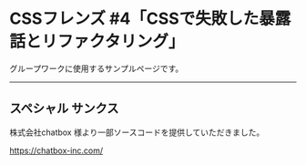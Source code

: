 # CSSフレンズ #4「CSSで失敗した暴露話とリファクタリング」

グループワークに使用するサンプルページです。

---

## スペシャル サンクス

株式会社chatbox 様より一部ソースコードを提供していただきました。

<https://chatbox-inc.com/>
